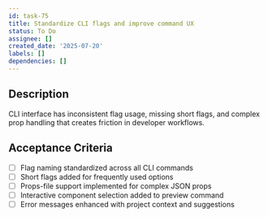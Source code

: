 ```yaml
---
id: task-75
title: Standardize CLI flags and improve command UX
status: To Do
assignee: []
created_date: '2025-07-20'
labels: []
dependencies: []
---
```


## Description

CLI interface has inconsistent flag usage, missing short flags, and complex prop handling that creates friction in developer workflows.

## Acceptance Criteria

- [ ] Flag naming standardized across all CLI commands
- [ ] Short flags added for frequently used options
- [ ] Props-file support implemented for complex JSON props
- [ ] Interactive component selection added to preview command
- [ ] Error messages enhanced with project context and suggestions
